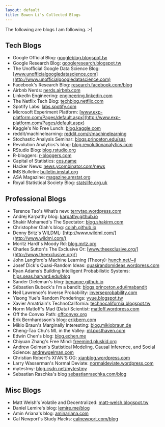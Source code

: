 ```yaml
---
layout: default
title: Bowen Li's Collected Blogs
---
```


The following are blogs I am following. :-)

## Tech Blogs

- Google Official Blog:
[googleblog.blogspot.tw](https://googleblog.blogspot.tw)		
- Google Research Blog:
[googleresearch.blogspot.tw](https://googleresearch.blogspot.tw)
- The Unofficial Google Data Science Blog:
[www.unofficialgoogledatascience.com](http://www.unofficialgoogledatascience.com)
- Facebook's Research Blog:
[research.facebook.com/blog](https://research.facebook.com/blog)
- Airbnb Nerds:
[nerds.airbnb.com](http://nerds.airbnb.com)
- LinkedIn Engineering:
[engineering.linkedin.com](https://engineering.linkedin.com)
- The Netflix Tech Blog:
[techblog.netflix.com](http://techblog.netflix.com)
- Spotify Labs:
[labs.spotify.com](https://labs.spotify.com)
- Microsoft Experiment Platform:
[www.exp-platform.com/Pages/default.aspx](http://www.exp-platform.com/Pages/default.aspx)
- Kaggle's No Free Lunch:
[blog.kaggle.com](http://blog.kaggle.com)
- reddit/machinelearning:
[reddit.com/r/machinelearning](https://reddit.com/r/machinelearning)
- Stochastic Analysis Seminar:
[blogs.princeton.edu/sas](https://blogs.princeton.edu/sas)
- Revolution Analytics's blog:
[blog.revolutionanalytics.com](http://blog.revolutionanalytics.com)
- RStudio Blog:
[blog.rstudio.org](https://blog.rstudio.org)
- R-bloggers:
[r-bloggers.com](https://r-bloggers.com)
- Capital of Statistics:
[cos.name](http://cos.name)
- Hacker News:
[news.ycombinator.com/news](https://news.ycombinator.com/news)
- IMS Bulletin:
[bulletin.imstat.org](http://bulletin.imstat.org)
- ASA Magazine:
[magazine.amstat.org](http://magazine.amstat.org)
- Royal Statistical Society Blog:
[statslife.org.uk](https://statslife.org.uk)

## Professional Blogs

- Terence Tao's What’s new:
[terrytao.wordpress.com](https://terrytao.wordpress.com)
- Andrej Karpathy blog:
[karpathy.github.io](https://karpathy.github.io)
- Shakir Mohamed's The Spectator:
[blog.shakirm.com](http://blog.shakirm.com)
- Christopher Olah's blog:
[colah.github.io](http://colah.github.io/)
- Denny Britz's WILDML:
[http://www.wildml.com/](http://www.wildml.com/)
- Moritz Hardt's Moody Rd:
[blog.mrtz.org](http://blog.mrtz.org)
- Charles Sutton's The Exclusive Or:
[www.theexclusive.org/](http://www.theexclusive.org/)
- John Langford's Machine Learning (Theory):
[hunch.net/~jl](http://hunch.net/~jl)
- Josef Dick's Quasi-Random Ideas:
[quasirandomideas.wordpress.com](https://quasirandomideas.wordpress.com)
- Ryan Adams’s Building Intelligent Probabilistic Systems:
[hips.seas.harvard.edu/blog](https://hips.seas.harvard.edu/blog)
- Sander Dieleman's blog:
[benanne.github.io](http://benanne.github.io)
- Sébastien Bubeck's I’m a bandit:
[blogs.princeton.edu/imabandit](https://blogs.princeton.edu/imabandit)	
- Neil Lawrence's Inverse Probability:
[inverseprobability.com](http://inverseprobability.com)
- Yisong Yue's Random Ponderings:
[yyue.blogspot.tw](https://yyue.blogspot.tw)	
- Xavier Amatriain's TechnoCalifornia:
[technocalifornia.blogspot.tw](https://technocalifornia.blogspot.tw)
- Norm Matloff's Mad (Data) Scientist:
[matloff.wordpress.com](https://matloff.wordpress.com)
- Off the Convex Path:
[offconvex.org](http://offconvex.org)
- Erik Bernhardsson's blog:
[erikbern.com](https://erikbern.com)
- Mikio Braun's Marginally Interesting:
[blog.mikiobraun.de](http://blog.mikiobraun.de)
- Cheng-Tao Chu's ML in the Valley:
[ml.posthaven.com](https://ml.posthaven.com)
- Edwin Chen's blog:
[blog.echen.me](http://blog.echen.me)
- Chiyuan Zhang's Free Mind:
[freemind.pluskid.org](http://freemind.pluskid.org)
- Andrew Gelman's Statistical Modeling, Causal Inference, and Social Science:
[andrewgelman.com](http://andrewgelman.com)
- Christian Robert's XI'AN'S OG:
[xianblog.wordpress.com](https://xianblog.wordpress.com)
- Larry Wasserman's Normal Deviate:
[normaldeviate.wordpress.com](https://normaldeviate.wordpress.com)
- mytestmy:
[blog.csdn.net/mytestmy](http://blog.csdn.net/mytestmy)
- Sebastian Raschka's blog
[sebastianraschka.com/blog](https://sebastianraschka.com/blog)


## Misc Blogs

- Matt Welsh's Volatile and Decentralized:
[matt-welsh.blogspot.tw](http://matt-welsh.blogspot.tw)
- Daniel Lemire's blog:
[lemire.me/blog](http://lemire.me/blog)
- Amin Ariana's blog:
[aminariana.com](http://aminariana.com)
- Cal Newport's Study Hacks:
[calnewport.com/blog](http://calnewport.com/blog)

